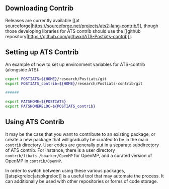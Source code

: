 ## Downloading Contrib

Releases are currently available [[at sourceforge|https://sourceforge.net/projects/ats2-lang-contrib/]], though those developing libraries for ATS contrib should use the [[github repository|https://github.com/githwxi/ATS-Postiats-contrib]].

## Setting up ATS Contrib

An example of how to set up environment variables for ATS-contrib (alongside ATS):

```bash
export POSTIATS=${HOME}/research/Postiats/git
export POSTIATS_contrib=${HOME}/research/Postiats-contrib/git

######

export PATSHOME=${POSTIATS}
export PATSHOMERELOC=${POSTIATS_contrib}
```


## Using ATS Contrib

It may be the case that you want to contribute to an existing package, or create a new package that will gradually be
curated to be in the main `contrib` directory. User codes are generally put in a separate subdirectory of ATS contrib. For instance, there is a user directory `contrib/libats-/bbarker/OpenMP` for OpenMP, and a curated version of OpenMP in `contrib/OpenMP`.

In order to switch between using these various packages, [[atspkgreloc|atspkgreloc]] is a useful tool that may automate the process. It can additionally be used with other repositories or forms of code storage.